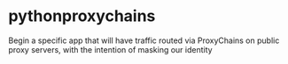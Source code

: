 # pythonproxychains
Begin a specific app that will have traffic routed via ProxyChains on public proxy servers, with the intention of masking our identity
